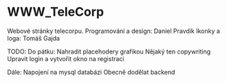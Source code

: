# WWW_TeleCorp

Webové stránky telecorpu.
Programování a design: Daniel Pravdík
Ikonky a loga: Tomáš Gajda

TODO: 
Do pátku:
Nahradit placehodery grafikou
Nějaký ten copywriting
Upravit login a vytvořit okno na registraci 

Dále:
Napojení na mysql databázi
Obecně dodělat backend